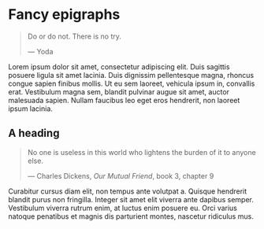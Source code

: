 # Fancy epigraphs


<div class="epigraph">

> Do or do not. There is no try.
>
> — Yoda

</div>

Lorem ipsum dolor sit amet, consectetur adipiscing elit. Duis sagittis
posuere ligula sit amet lacinia. Duis dignissim pellentesque magna,
rhoncus congue sapien finibus mollis. Ut eu sem laoreet, vehicula ipsum
in, convallis erat. Vestibulum magna sem, blandit pulvinar augue sit
amet, auctor malesuada sapien. Nullam faucibus leo eget eros hendrerit,
non laoreet ipsum lacinia.

## A heading

<div class="epigraph">

> No one is useless in this world who lightens the burden of it to
> anyone else.
>
> — Charles Dickens, *Our Mutual Friend*, book 3, chapter 9

</div>

Curabitur cursus diam elit, non tempus ante volutpat a. Quisque
hendrerit blandit purus non fringilla. Integer sit amet elit viverra
ante dapibus semper. Vestibulum viverra rutrum enim, at luctus enim
posuere eu. Orci varius natoque penatibus et magnis dis parturient
montes, nascetur ridiculus mus.

